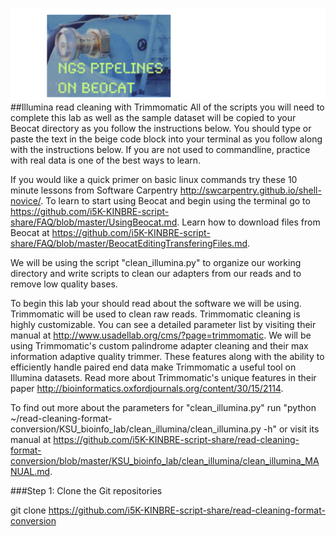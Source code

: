 ![alttext](https://raw.githubusercontent.com/i5K-KINBRE-script-share/transcriptome-and-genome-assembly/master/images/ngs_pipelines_on_beocat.png)
##Illumina read cleaning with Trimmomatic
All of the scripts you will need to complete this lab as well as the sample dataset will be copied to your Beocat directory as you follow the instructions below. You should type or paste the text in the beige code block into your terminal as you follow along with the instructions below. If you are not used to commandline, practice with real data is one of the best ways to learn.

If you would like a quick primer on basic linux commands try these 10 minute lessons from Software Carpentry http://swcarpentry.github.io/shell-novice/. To learn to start using Beocat and begin using the terminal go to https://github.com/i5K-KINBRE-script-share/FAQ/blob/master/UsingBeocat.md. Learn how to download files from Beocat at https://github.com/i5K-KINBRE-script-share/FAQ/blob/master/BeocatEditingTransferingFiles.md.

We will be using the script "clean_illumina.py" to organize our working directory and write scripts to clean our adapters from our reads and to remove low quality bases.

To begin this lab your should read about the software we will be using. Trimmomatic will be used to clean raw reads. Trimmomatic cleaning is highly customizable. You can see a detailed parameter list by visiting their manual at http://www.usadellab.org/cms/?page=trimmomatic. We will be using Trimmomatic's custom palindrome adapter cleaning and their max information adaptive quality trimmer. These features along with the ability to efficiently handle paired end data make Trimmomatic a useful tool on Illumina datasets. Read more about Trimmomatic's unique features in their paper http://bioinformatics.oxfordjournals.org/content/30/15/2114.

To find out more about the parameters for "clean_illumina.py" run "python ~/read-cleaning-format-conversion/KSU_bioinfo_lab/clean_illumina/clean_illumina.py -h" or visit its manual at https://github.com/i5K-KINBRE-script-share/read-cleaning-format-conversion/blob/master/KSU_bioinfo_lab/clean_illumina/clean_illumina_MANUAL.md.

###Step 1: Clone the Git repositories 

git clone https://github.com/i5K-KINBRE-script-share/read-cleaning-format-conversion

